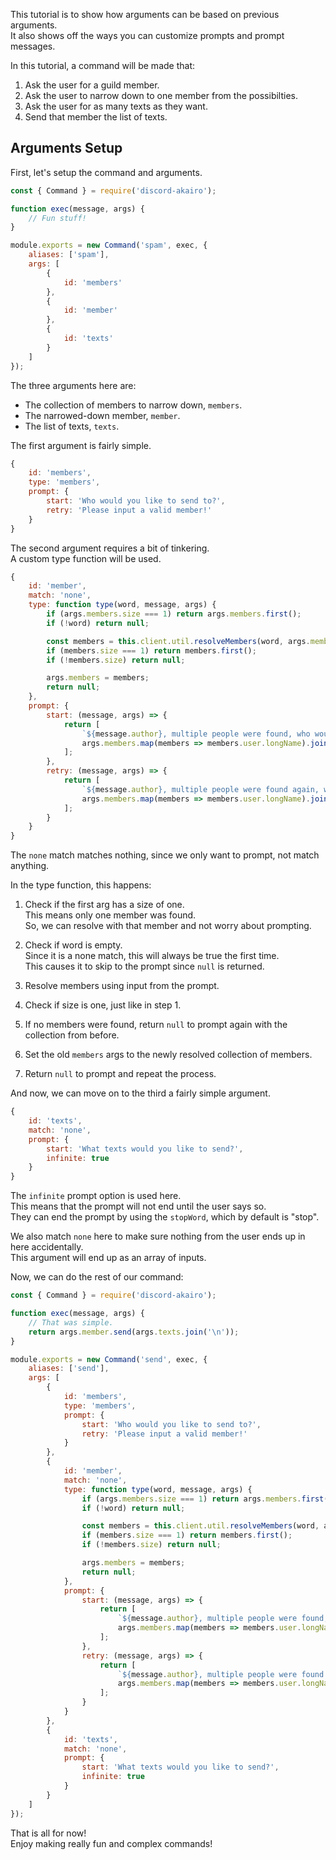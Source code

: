 This tutorial is to show how arguments can be based on previous arguments.  
It also shows off the ways you can customize prompts and prompt messages.  

In this tutorial, a command will be made that:
1. Ask the user for a guild member.
2. Ask the user to narrow down to one member from the possibilties.
3. Ask the user for as many texts as they want.
4. Send that member the list of texts.

## Arguments Setup

First, let's setup the command and arguments.

```js
const { Command } = require('discord-akairo');

function exec(message, args) {
    // Fun stuff!
}

module.exports = new Command('spam', exec, {
    aliases: ['spam'],
    args: [
        {
            id: 'members'
        },
        {
            id: 'member'
        },
        {
            id: 'texts'
        }
    ]
});
```

The three arguments here are:
- The collection of members to narrow down, `members`.
- The narrowed-down member, `member`.
- The list of texts, `texts`.

The first argument is fairly simple.

```js
{
    id: 'members',
    type: 'members',
    prompt: {
        start: 'Who would you like to send to?',
        retry: 'Please input a valid member!'
    }
}
```

The second argument requires a bit of tinkering.  
A custom type function will be used.  

```js
{
    id: 'member',
    match: 'none',
    type: function type(word, message, args) {
        if (args.members.size === 1) return args.members.first();
        if (!word) return null;

        const members = this.client.util.resolveMembers(word, args.members);
        if (members.size === 1) return members.first();
        if (!members.size) return null;

        args.members = members;
        return null;
    },
    prompt: {
        start: (message, args) => {
            return [
                `${message.author}, multiple people were found, who would you like?`,
                args.members.map(members => members.user.longName).join(', ')
            ];
        },
        retry: (message, args) => {
            return [
                `${message.author}, multiple people were found again, who would you like?`,
                args.members.map(members => members.user.longName).join(', ')
            ];
        }
    }
}
```

The `none` match matches nothing, since we only want to prompt, not match anything.  

In the type function, this happens:  
1. Check if the first arg has a size of one.  
This means only one member was found.  
So, we can resolve with that member and not worry about prompting.

2. Check if word is empty.  
Since it is a none match, this will always be true the first time.  
This causes it to skip to the prompt since `null` is returned.

3. Resolve members using input from the prompt.

4. Check if size is one, just like in step 1.

5. If no members were found, return `null` to prompt again with the collection from before.

6. Set the old `members` args to the newly resolved collection of members.

7. Return `null` to prompt and repeat the process.

And now, we can move on to the third a fairly simple argument.

```js
{
    id: 'texts',
    match: 'none',
    prompt: {
        start: 'What texts would you like to send?',
        infinite: true
    }
}
```

The `infinite` prompt option is used here.  
This means that the prompt will not end until the user says so.  
They can end the prompt by using the `stopWord`, which by default is "stop".  

We also match `none` here to make sure nothing from the user ends up in here accidentally.  
This argument will end up as an array of inputs.  

Now, we can do the rest of our command:  

```js
const { Command } = require('discord-akairo');

function exec(message, args) {
    // That was simple.
    return args.member.send(args.texts.join('\n'));
}

module.exports = new Command('send', exec, {
    aliases: ['send'],
    args: [
        {
            id: 'members',
            type: 'members',
            prompt: {
                start: 'Who would you like to send to?',
                retry: 'Please input a valid member!'
            }
        },
        {
            id: 'member',
            match: 'none',
            type: function type(word, message, args) {
                if (args.members.size === 1) return args.members.first();
                if (!word) return null;

                const members = this.client.util.resolveMembers(word, args.members);
                if (members.size === 1) return members.first();
                if (!members.size) return null;

                args.members = members;
                return null;
            },
            prompt: {
                start: (message, args) => {
                    return [
                        `${message.author}, multiple people were found, who would you like?`,
                        args.members.map(members => members.user.longName).join(', ')
                    ];
                },
                retry: (message, args) => {
                    return [
                        `${message.author}, multiple people were found again, who would you like?`,
                        args.members.map(members => members.user.longName).join(', ')
                    ];
                }
            }
        },
        {
            id: 'texts',
            match: 'none',
            prompt: {
                start: 'What texts would you like to send?',
                infinite: true
            }
        }
    ]
});
```

That is all for now!  
Enjoy making really fun and complex commands!  
